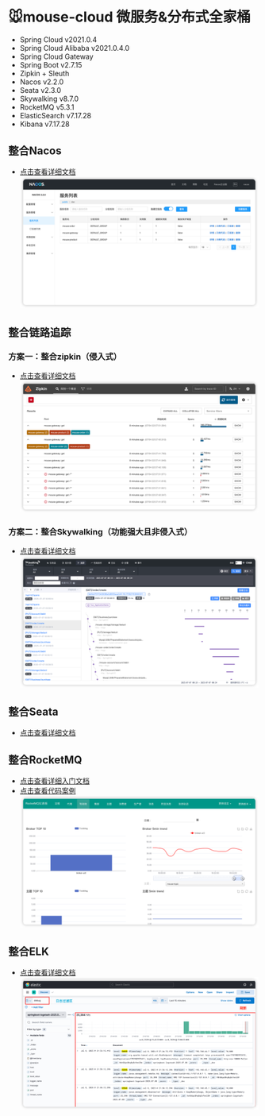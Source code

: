 # 🐭mouse-cloud 微服务&分布式全家桶
- Spring Cloud v2021.0.4
- Spring Cloud Alibaba v2021.0.4.0
- Spring Cloud Gateway
- Spring Boot v2.7.15
- Zipkin + Sleuth
- Nacos v2.2.0
- Seata v2.3.0
- Skywalking v8.7.0
- RocketMQ v5.3.1
- ElasticSearch v7.17.28
- Kibana v7.17.28

## 整合Nacos
- [点击查看详细文档](document/nacos/nacos.md)
![img.png](document/nacos/img.png)

## 整合链路追踪

### 方案一：整合zipkin（侵入式）
- [点击查看详细文档](document/zipkin/zipkin.md)
![img.png](document/zipkin/img.png)

### 方案二：整合Skywalking（功能强大且非侵入式）
- [点击查看详细文档](document/skywalking/skywalking.md)
![img_4.png](document/skywalking/img_4.png)

## 整合Seata
- [点击查看详细文档](document/seata/seata.md)

## 整合RocketMQ
- [点击查看详细入门文档](document/rocketmq/快速入门.md)
- [点击查看代码案例](mouse-rocketmq)
![start.png](document/rocketmq/start.png)

## 整合ELK
- [点击查看详细文档](document/elk/ELK.md)
![img_3.png](document/elk/img_3.png)
